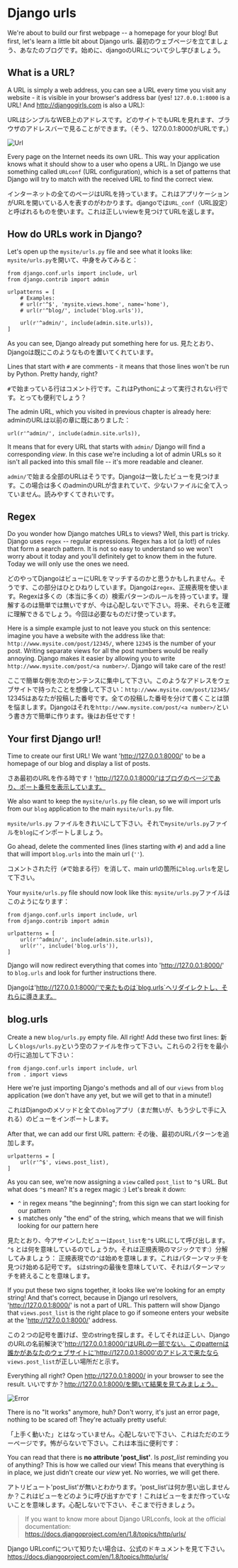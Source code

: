 # Django urls

We're about to build our first webpage -- a homepage for your blog! But first, let's learn a little bit about Django urls.
最初のウェブページを立てましょう、あなたのブログです。始めに、djangoのURLについて少し学びましょう。

## What is a URL?

A URL is simply a web address, you can see a URL every time you visit any website - it is visible in your browser's address bar (yes! `127.0.0.1:8000` is a URL! And http://djangogirls.com is also a URL):

URLはシンプルなWEB上のアドレスです。どのサイトでもURLを見れます、ブラウザのアドレスバーで見ることができます。（そう、127.0.0.1:8000がURLです。）

![Url](images/url.png)

Every page on the Internet needs its own URL. This way your application knows what it should show to a user who opens a URL. In Django we use something called `URLconf` (URL configuration), which is a set of patterns that Django will try to match with the received URL to find the correct view.

インターネットの全てのページはURLを持っています。これはアプリケーションがURLを開いている人を表すのがわかります。djangoでは`URL_conf`（URL設定）と呼ばれるものを使います。これは正しいviewを見つけてURLを返します。

## How do URLs work in Django?

Let's open up the `mysite/urls.py` file and see what it looks like:
`mysite/urls.py`を開いて、中身をみてみると：

    from django.conf.urls import include, url
    from django.contrib import admin

    urlpatterns = [
        # Examples:
        # url(r'^$', 'mysite.views.home', name='home'),
        # url(r'^blog/', include('blog.urls')),

        url(r'^admin/', include(admin.site.urls)),
    ]

As you can see, Django already put something here for us.
見たとおり、Djangoは既にこのようなものを置いてくれています。

Lines that start with `#` are comments - it means that those lines won't be run by Python. Pretty handy, right?

`#`で始まっている行はコメント行です。これはPythonによって実行されない行です。とっても便利でしょう？

The admin URL, which you visited in previous chapter is already here:
adminのURLは以前の章に既にありました：

    url(r'^admin/', include(admin.site.urls)),

It means that for every URL that starts with `admin/` Django will find a corresponding *view*. In this case we're including a lot of admin URLs so it isn't all packed into this small file -- it's more readable and cleaner.

`admin/`で始まる全部のURLはそうです。Djangoは一致したビューを見つけます。この場合は多くのadminのURLが含まれていて、少ないファイルに全て入っていません。読みやすくてきれいです。

## Regex

Do you wonder how Django matches URLs to views? Well, this part is tricky. Django uses `regex` -- regular expressions. Regex has a lot (a lot!) of rules that form a search pattern. It is not so easy to understand so we won't worry about it today and you'll definitely get to know them in the future. Today we will only use the ones we need.

どのやってDjangoはビューにURLをマッチするのかと思うかもしれません。そうです、この部分はひとひねりしています。Djangoは`regex`、正規表現を使います。Regexは多くの（本当に多くの）検索パターンのルールを持っています。理解するのは簡単では無いですが、今は心配しないで下さい。将来、それらを正確に理解できるでしょう。今回は必要なものだけ使っています。

Here is a simple example just to not leave you stuck on this sentence:
imagine you have a website with the address like that: `http://www.mysite.com/post/12345/`, where `12345` is the number of your post. Writing separate views for all the post numbers would be really annoying. Django makes it easier by allowing you to write `http://www.mysite.com/post/<a number>/`. Django will take care of the rest!

ここで簡単な例を次のセンテンスに集中して下さい。このようなアドレスをウェブサイトで持ったことを想像して下さい：`http://www.mysite.com/post/12345/`
12345はあなたが投稿した番号です。全ての投稿した番号を分けて書くことは頭を悩まします。Djangoはそれを`http://www.mysite.com/post/<a number>/`という書き方で簡単に作ります。後はお任せです！

## Your first Django url!

Time to create our first URL! We want 'http://127.0.0.1:8000/' to be a homepage of our blog and display a list of posts.

さあ最初のURLを作る時です！'http://127.0.0.1:8000/'はブログのページであり、ポート番号を表示しています。

We also want to keep the `mysite/urls.py` file clean, so we will import urls from our `blog` application to the main `mysite/urls.py` file.

`mysite/urls.py` ファイルをきれいにして下さい。それで`mysite/urls.py`ファイルを`blog`にインポートしましょう。

Go ahead, delete the commented lines (lines starting with `#`) and add a line that will import `blog.urls` into the main url (`''`).

コメントされた行（`#`で始まる行）を消して、main urlの箇所に`blog.urls`を足して下さい。

Your `mysite/urls.py` file should now look like this:
`mysite/urls.py`ファイルはこのようになります：

    from django.conf.urls import include, url
    from django.contrib import admin

    urlpatterns = [
        url(r'^admin/', include(admin.site.urls)),
        url(r'', include('blog.urls')),
    ]

Django will now redirect everything that comes into 'http://127.0.0.1:8000/' to `blog.urls` and look for further instructions there.

Djangoは'http://127.0.0.1:8000/'で来たものは`blog.urls`へリダイレクトし、それらに導きます。

## blog.urls

Create a new `blog/urls.py` empty file. All right! Add these two first lines:
新しく`blogs/urls.py`という空のファイルを作って下さい。これらの２行をを最小の行に追加して下さい：

    from django.conf.urls import include, url
    from . import views

Here we're just importing Django's methods and all of our `views` from `blog` application (we don't have any yet, but we will get to that in a minute!)

これはDjangoのメソッドと全ての`blog`アプリ（まだ無いが、もう少しで手に入れる）のビューをインポートします。

After that, we can add our first URL pattern:
その後、最初のURLパターンを追加します。

    urlpatterns = [
        url(r'^$', views.post_list),
    ]

As you can see, we're now assigning a `view` called `post_list` to `^$` URL. But what does `^$` mean? It's a regex magic :) Let's break it down:
- `^` in regex means "the beginning"; from this sign we can start looking for our pattern
- `$` matches only "the end" of the string, which means that we will finish looking for our pattern here

見たとおり、今アサインしたビューは`post_list`を`^$` URLにして呼び出します。`^$` とは何を意味しているのでしょうか。それは正規表現のマジックです:）分解してみましょう：
正規表現での`^`は始めを意味します。これはパターンマッチを見つけ始める記号です。
`$`はstringの最後を意味していて、それはパターンマッチを終えることを意味します。

If you put these two signs together, it looks like we're looking for an empty string! And that's correct, because in Django url resolvers, 'http://127.0.0.1:8000/' is not a part of URL. This pattern will show Django that `views.post_list` is the right place to go if someone enters your website at the 'http://127.0.0.1:8000/' address.

この２つの記号を置けば、空のstringを探します。そしてそれは正しい、DjangoのURLの名前解決で'http://127.0.0.1:8000/'はURLの一部でない。このpatternは誰かがあなたのウェブサイトに'http://127.0.0.1:8000'のアドレスで来たなら `views.post_list`が正しい場所だと示す。

Everything all right? Open http://127.0.0.1:8000/ in your browser to see the result.
いいですか？http://127.0.0.1:8000/を開いて結果を見てみましょう。

![Error](images/error1.png)

There is no "It works" anymore, huh? Don't worry, it's just an error page, nothing to be scared of! They're actually pretty useful:

「上手く動いた」とはなっていません。心配しないで下さい、これはただのエラーページです。怖がらないで下さい。これは本当に便利です：

You can read that there is __no attribute 'post_list'__. Is *post_list* reminding you of anything? This is how we called our view! This means that everything is in place, we just didn't create our *view* yet. No worries, we will get there.

アトリビュート'post_list'が無いとわかります。'post_list'は何か思い出しませんか？これはビューをどのように呼び出すかです！これはビューをまだ作っていないことを意味します。心配しないで下さい、そこまで行きましょう。

> If you want to know more about Django URLconfs, look at the official documentation: https://docs.djangoproject.com/en/1.8/topics/http/urls/

Django URLconfについて知りたい場合は、公式のドキュメントを見て下さい。
https://docs.djangoproject.com/en/1.8/topics/http/urls/
